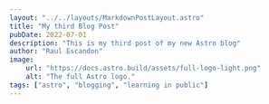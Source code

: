 ```yaml
---
layout: "../../layouts/MarkdownPostLayout.astro"
title: "My third Blog Post"
pubDate: 2022-07-01
description: "This is my third post of my new Astro blog"
author: "Raul Escandon"
image:
    url: "https://docs.astro.build/assets/full-logo-light.png"
    alt: "The full Astro logo."
tags: ["astro", "blogging", "learning in public"]
---
```

